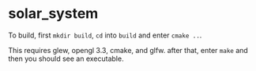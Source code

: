 # solar_system

To build, first `mkdir build`, `cd` into `build` and enter `cmake ..`.

This requires glew, opengl 3.3, cmake, and glfw.
after that, enter `make` and then you should see an executable.
